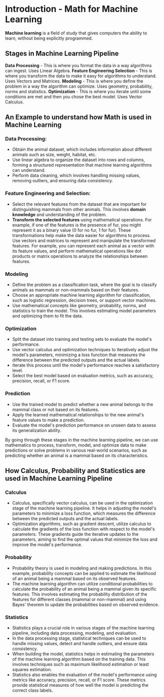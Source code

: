 # Introduction - Math for Machine Learning

**Machine learning** is a field of study that gives computers the ability to learn, without being explicitly programmed.

## Stages in Machine Learning Pipeline

**Data Processing** - This is where you format the data in a way algorithms can ingest. Uses Linear Algebra.
**Feature Engineering Selection** - This is where you transform the data to make it easy for algorithms to understand. Uses Vectors and Matrices.
**Modeling** - This is where you define the problem in a way the algorithm can optimize. Uses geometry, probability, norms and statistics.
**Optimization** - This is where you iterate until some conditions are met and then you chose the best model.  Uses Vector Calculus.

## An Example to understand how Math is used in Machine Learning

### Data Processing:
- Obtain the animal dataset, which includes information about different animals such as size, weight, habitat, etc.
- Use linear algebra to organize the dataset into rows and columns, forming a structured representation that machine learning algorithms can understand.
- Perform data cleaning, which involves handling missing values, removing outliers, and ensuring data consistency.

### Feature Engineering and Selection:
- Select the relevant features from the dataset that are important for distinguishing mammals from other animals. This involves __domain knowledge__ and understanding of the problem.
- **Transform the selected features** using mathematical operations. For example, if one of the features is the presence of fur, you might represent it as a binary value (0 for no fur, 1 for fur). These transformations help make the data easier for algorithms to process.
Use vectors and matrices to represent and manipulate the transformed features. For example, you can represent each animal as a vector with its feature values, and perform mathematical operations like dot products or matrix operations to analyze the relationships between features.

### Modeling
- Define the problem as a classification task, where the goal is to classify animals as mammals or non-mammals based on their features.
- Choose an appropriate machine learning algorithm for classification, such as logistic regression, decision trees, or support vector machines.
- Use mathematical concepts like geometry, probability, norms, and statistics to train the model. This involves estimating model parameters and optimizing them to fit the data.

### Optimization
- Split the dataset into training and testing sets to evaluate the model's performance.
- Use vector calculus and optimization techniques to iteratively adjust the model's parameters, minimizing a loss function that measures the difference between the predicted outputs and the actual labels.
- Iterate this process until the model's performance reaches a satisfactory level.
- Select the best model based on evaluation metrics, such as accuracy, precision, recall, or F1 score.

### Prediction
- Use the trained model to predict whether a new animal belongs to the mammal class or not based on its features.
- Apply the learned mathematical relationships to the new animal's feature values to make a prediction.
- Evaluate the model's prediction performance on unseen data to assess its generalization ability.

By going through these stages in the machine learning pipeline, we can use mathematics to process, transform, model, and optimize data to make predictions or solve problems in various real-world scenarios, such as predicting whether an animal is a mammal based on its characteristics.

## How Calculus, Probability and Staticstics are used in Machine Learning Pipeline

### Calculus 
- Calculus, specifically vector calculus, can be used in the optimization stage of the machine learning pipeline. It helps in adjusting the model's parameters to minimize a loss function, which measures the difference between the predicted outputs and the actual labels.
- Optimization algorithms, such as gradient descent, utilize calculus to calculate the gradients of the loss function with respect to the model's parameters. These gradients guide the iterative updates to the parameters, aiming to find the optimal values that minimize the loss and improve the model's performance.

### Probability
- Probability theory is used in modeling and making predictions. In this example, probability concepts can be applied to estimate the likelihood of an animal being a mammal based on its observed features.
- The machine learning algorithm can utilize conditional probabilities to calculate the probability of an animal being a mammal given its specific features. This involves estimating the probability distribution of the features for different classes (mammal or non-mammal) and using Bayes' theorem to update the probabilities based on observed evidence.

### Statistics
- Statistics plays a crucial role in various stages of the machine learning pipeline, including data processing, modeling, and evaluation.
- In the data processing stage, statistical techniques can be used to handle missing values, detect and handle outliers, and ensure data consistency.
- When building the model, statistics helps in estimating the parameters of the machine learning algorithm based on the training data. This involves techniques such as maximum likelihood estimation or least squares estimation.
- Statistics also enables the evaluation of the model's performance using metrics like accuracy, precision, recall, or F1 score. These metrics provide statistical measures of how well the model is predicting the correct class labels.